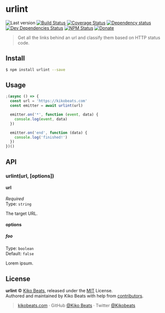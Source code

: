 # urlint

![Last version](https://img.shields.io/github/tag/urlint/urlint.svg?style=flat-square)
[![Build Status](https://img.shields.io/travis/urlint/urlint/master.svg?style=flat-square)](https://travis-ci.org/urlint/urlint)
[![Coverage Status](https://img.shields.io/coveralls/urlint/urlint.svg?style=flat-square)](https://coveralls.io/github/urlint/urlint)
[![Dependency status](https://img.shields.io/david/urlint/urlint.svg?style=flat-square)](https://david-dm.org/urlint/urlint)
[![Dev Dependencies Status](https://img.shields.io/david/dev/urlint/urlint.svg?style=flat-square)](https://david-dm.org/urlint/urlint#info=devDependencies)
[![NPM Status](https://img.shields.io/npm/dm/urlint.svg?style=flat-square)](https://www.npmjs.org/package/urlint)
[![Donate](https://img.shields.io/badge/donate-paypal-blue.svg?style=flat-square)](https://paypal.me/Kikobeats)

> Get all the links behind an url and classify them based on HTTP status code.

## Install

```bash
$ npm install urlint --save
```

## Usage

```js
;(async () => {
  const url = 'https://kikobeats.com'
  const emitter = await urlint(url)

  emitter.on('*', function (event, data) {
    console.log(event, data)
  })

  emitter.on('end', function (data) {
    console.log('finished!')
  })
})()
```

## API

### urlint(url, [options])

#### url

*Required*<br>
Type: `string`

The target URL.

#### options

##### foo

Type: `boolean`<br>
Default: `false`

Lorem ipsum.

## License

**urlint** © [Kiko Beats](https://kikobeats.com), released under the [MIT](https://github.com/urlint/urlint/blob/master/LICENSE.md) License.<br>
Authored and maintained by Kiko Beats with help from [contributors](https://github.com/urlint/urlint/contributors).

> [kikobeats.com](https://kikobeats.com) · GitHub [@Kiko Beats](https://github.com/Kikobeats) · Twitter [@Kikobeats](https://twitter.com/Kikobeats)
